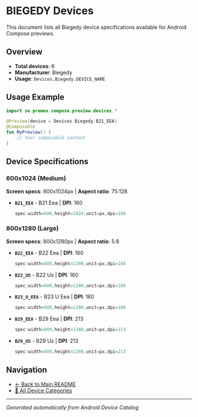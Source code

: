 # BIEGEDY Devices

This document lists all Biegedy device specifications available for Android Compose previews.

## Overview

- **Total devices**: 6
- **Manufacturer**: Biegedy
- **Usage**: `Devices.Biegedy.DEVICE_NAME`

## Usage Example

```kotlin
import se.premex.compose.preview.devices.*

@Preview(device = Devices.Biegedy.B21_EEA)
@Composable
fun MyPreview() {
    // Your composable content
}
```

## Device Specifications

### 600x1024 (Medium)

**Screen specs**: 600x1024px | **Aspect ratio**: 75:128

- **`B21_EEA`** - B21 Eea | **DPI**: 160
  ```kotlin
  spec:width=600,height=1024,unit=px,dpi=160
  ```

### 800x1280 (Large)

**Screen specs**: 800x1280px | **Aspect ratio**: 5:8

- **`B22_EEA`** - B22 Eea | **DPI**: 160
  ```kotlin
  spec:width=800,height=1280,unit=px,dpi=160
  ```

- **`B22_US`** - B22 Us | **DPI**: 160
  ```kotlin
  spec:width=800,height=1280,unit=px,dpi=160
  ```

- **`B23_U_EEA`** - B23 U Eea | **DPI**: 160
  ```kotlin
  spec:width=800,height=1280,unit=px,dpi=160
  ```

- **`B29_EEA`** - B29 Eea | **DPI**: 213
  ```kotlin
  spec:width=800,height=1280,unit=px,dpi=213
  ```

- **`B29_US`** - B29 Us | **DPI**: 213
  ```kotlin
  spec:width=800,height=1280,unit=px,dpi=213
  ```

## Navigation

- [← Back to Main README](../../README.md)
- [📱 All Device Categories](../README.md)

---
*Generated automatically from Android Device Catalog*

